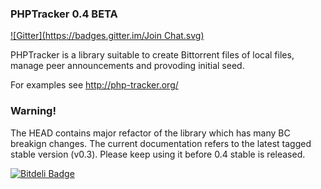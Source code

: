 ### PHPTracker 0.4 BETA
[![Gitter](https://badges.gitter.im/Join Chat.svg)](https://gitter.im/ApexWire/PHPTracker?utm_source=badge&utm_medium=badge&utm_campaign=pr-badge&utm_content=badge)

PHPTracker is a library suitable to create Bittorrent files of local files,
manage peer announcements and provoding initial seed.

For examples see http://php-tracker.org/

### Warning!

The HEAD contains major refactor of the library which has many BC breakign changes. The current documentation refers to the latest tagged stable version (v0.3). Please keep using it before 0.4 stable is released.

[![Bitdeli Badge](https://d2weczhvl823v0.cloudfront.net/tcz/phptracker/trend.png)](https://bitdeli.com/free "Bitdeli Badge")


